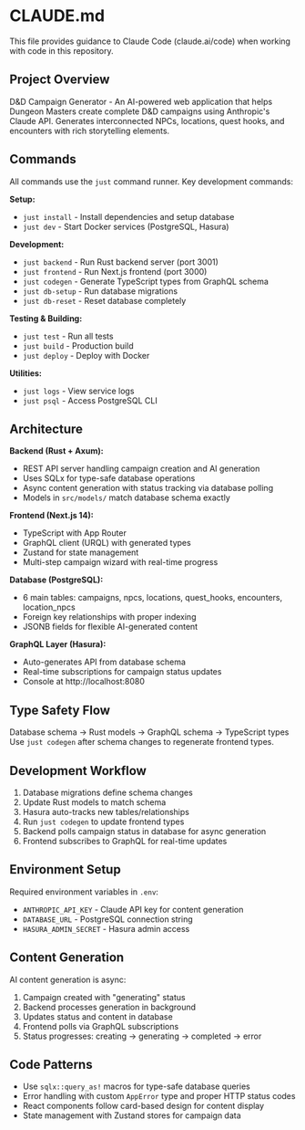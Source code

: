 # CLAUDE.md

This file provides guidance to Claude Code (claude.ai/code) when working with code in this repository.

## Project Overview
D&D Campaign Generator - An AI-powered web application that helps Dungeon Masters create complete D&D campaigns using Anthropic's Claude API. Generates interconnected NPCs, locations, quest hooks, and encounters with rich storytelling elements.

## Commands
All commands use the `just` command runner. Key development commands:

**Setup:**
- `just install` - Install dependencies and setup database
- `just dev` - Start Docker services (PostgreSQL, Hasura)

**Development:**
- `just backend` - Run Rust backend server (port 3001)
- `just frontend` - Run Next.js frontend (port 3000)
- `just codegen` - Generate TypeScript types from GraphQL schema
- `just db-setup` - Run database migrations
- `just db-reset` - Reset database completely

**Testing & Building:**
- `just test` - Run all tests
- `just build` - Production build
- `just deploy` - Deploy with Docker

**Utilities:**
- `just logs` - View service logs
- `just psql` - Access PostgreSQL CLI

## Architecture

**Backend (Rust + Axum):**
- REST API server handling campaign creation and AI generation
- Uses SQLx for type-safe database operations
- Async content generation with status tracking via database polling
- Models in `src/models/` match database schema exactly

**Frontend (Next.js 14):**
- TypeScript with App Router
- GraphQL client (URQL) with generated types
- Zustand for state management
- Multi-step campaign wizard with real-time progress

**Database (PostgreSQL):**
- 6 main tables: campaigns, npcs, locations, quest_hooks, encounters, location_npcs
- Foreign key relationships with proper indexing
- JSONB fields for flexible AI-generated content

**GraphQL Layer (Hasura):**
- Auto-generates API from database schema
- Real-time subscriptions for campaign status updates
- Console at http://localhost:8080

## Type Safety Flow
Database schema → Rust models → GraphQL schema → TypeScript types
Use `just codegen` after schema changes to regenerate frontend types.

## Development Workflow
1. Database migrations define schema changes
2. Update Rust models to match schema
3. Hasura auto-tracks new tables/relationships
4. Run `just codegen` to update frontend types
5. Backend polls campaign status in database for async generation
6. Frontend subscribes to GraphQL for real-time updates

## Environment Setup
Required environment variables in `.env`:
- `ANTHROPIC_API_KEY` - Claude API key for content generation
- `DATABASE_URL` - PostgreSQL connection string
- `HASURA_ADMIN_SECRET` - Hasura admin access

## Content Generation
AI content generation is async:
1. Campaign created with "generating" status
2. Backend processes generation in background
3. Updates status and content in database
4. Frontend polls via GraphQL subscriptions
5. Status progresses: creating → generating → completed → error

## Code Patterns
- Use `sqlx::query_as!` macros for type-safe database queries
- Error handling with custom `AppError` type and proper HTTP status codes
- React components follow card-based design for content display
- State management with Zustand stores for campaign data